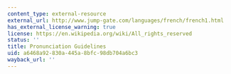 ```yaml
---
content_type: external-resource
external_url: http://www.jump-gate.com/languages/french/french1.html
has_external_license_warning: true
license: https://en.wikipedia.org/wiki/All_rights_reserved
status: ''
title: Pronunciation Guidelines
uid: a6468a92-830a-445a-8bfc-98db704a6bc3
wayback_url: ''
---
```

